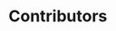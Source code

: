 <script setup>
import { VPTeamMembers } from "vitepress/theme";
import { getContributors } from "../../contributors.ts";

const contributors = getContributors([
	"XxZenk",
	"Cape-City",
	"Potat",
	"Heimdallr-1",
	"Santiago Hernandez",
	"nageih",
	"Ryo TAGAMI",
	"smoong",
	"junshengxie",
	"Lev",
	"JosipFX",
]);
</script>

# Contributors

<VPTeamMembers size="small" :members="contributors" />